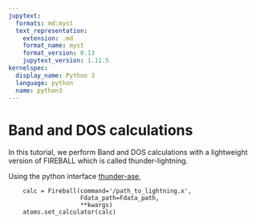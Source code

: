 ```yaml
---
jupytext:
  formats: md:myst
  text_representation:
    extension: .md
    format_name: myst
    format_version: 0.13
    jupytext_version: 1.11.5
kernelspec:
  display_name: Python 3
  language: python
  name: python3
---
```



# Band and DOS calculations

In this tutorial, we perform Band and DOS calculations with a lightweight
version of FIREBALL which is called thunder-lightning.

Using the python interface [thunder-ase](https://github.com/thunder-dft/thunder-ase), 

```
    calc = Fireball(command='/path_to_lightning.x', 
                    Fdata_path=Fdata_path,
                    **kwargs)
    atoms.set_calculator(calc)
```
